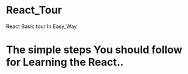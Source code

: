 # React_Tour
React Basic tour In Easy_Way

# The simple steps You should follow for Learning the React..
